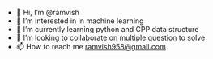- 👋 Hi, I’m @ramvish
- 👀 I’m interested in in machine learning
- 🌱 I’m currently learning python and CPP data structure
- 💞️ I’m looking to collaborate on multiple question to solve
- 📫 How to reach me ramvish958@gmail.com

<!---
ramvish958/ramvish958 is a ✨ special ✨ repository because its `README.md` (this file) appears on your GitHub profile.
You can click the Preview link to take a look at your changes.
--->
